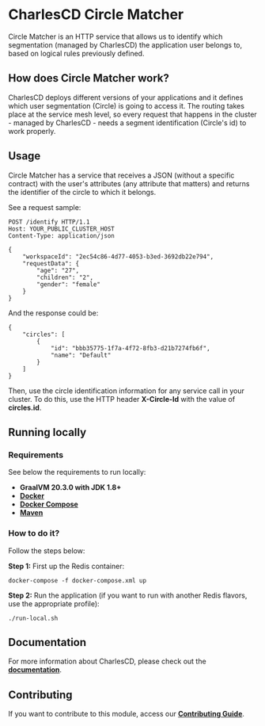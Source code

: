 # **CharlesCD Circle Matcher** 

Circle Matcher is an HTTP service that allows us to identify which segmentation (managed by CharlesCD) the application user belongs to, based on logical rules previously defined.

## **How does Circle Matcher work?**
CharlesCD deploys different versions of your applications and it defines which user segmentation (Circle) is going to access it. The routing takes place at the service mesh level, so every request that happens in the cluster - managed by CharlesCD - needs a segment identification (Circle's id) to work properly.

## **Usage**

Circle Matcher has a service that receives a JSON (without a specific contract) with the user's attributes (any attribute that matters) and returns the identifier of the circle to which it belongs.

See a request sample:

```
POST /identify HTTP/1.1
Host: YOUR_PUBLIC_CLUSTER_HOST
Content-Type: application/json

{
    "workspaceId": "2ec54c86-4d77-4053-b3ed-3692db22e794",
    "requestData": {
        "age": "27",
        "children": "2",
        "gender": "female"
    }
}

```

And the response could be:

```
{
    "circles": [
        {
            "id": "bbb35775-1f7a-4f72-8fb3-d21b7274fb6f",
            "name": "Default"
        }
    ]
}

```
Then, use the circle identification information for any service call in your cluster. To do this, use the HTTP header **X-Circle-Id** with the value of **circles.id**.

## **Running locally**

### **Requirements**
See below the requirements to run locally: 

- **GraalVM 20.3.0 with JDK 1.8+**
- [**Docker**](https://docs.docker.com/get-docker/)
- [**Docker Compose**](https://docs.docker.com/compose/install/)
- [**Maven**](https://maven.apache.org/download.cgi)

### **How to do it?**
Follow the steps below:

**Step 1:** First up the Redis container:
```
docker-compose -f docker-compose.xml up
```

**Step 2:** Run the application (if you want to run with another Redis flavors, use the appropriate profile):
```
./run-local.sh
```

## **Documentation**

For more information about CharlesCD, please check out the [**documentation**](https://docs.charlescd.io/).

## **Contributing**

If you want to contribute to this module, access our [**Contributing Guide**](https://github.com/ZupIT/charlescd/blob/main/CONTRIBUTING.md).


[Postman Collection]: data/postman/CharlesCD_Villager.postman_collection.json
[Contributing Guide]: https://github.com/ZupIT/charlescd/blob/master/CONTRIBUTING.md

